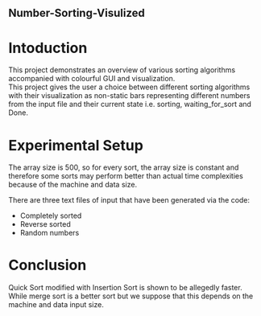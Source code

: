## Number-Sorting-Visulized
# Intoduction  
This project demonstrates an overview of various sorting algorithms accompanied with colourful GUI and visualization.  
This project gives the user a choice between different sorting algorithms with their visualization as non-static bars representing different numbers from the input file and their current state i.e. sorting, waiting_for_sort and Done.  

# Experimental Setup  
The array size is 500, so for every sort, the array size is constant and therefore some sorts may perform better than actual time complexities because of the machine and data size.  

There are three text files of input that have been generated via the code:  
* Completely sorted
* Reverse sorted
* Random numbers

# Conclusion  
Quick Sort modified with Insertion Sort is shown to be allegedly faster.
While merge sort is a better sort but we suppose that this depends on the machine and data input size.
